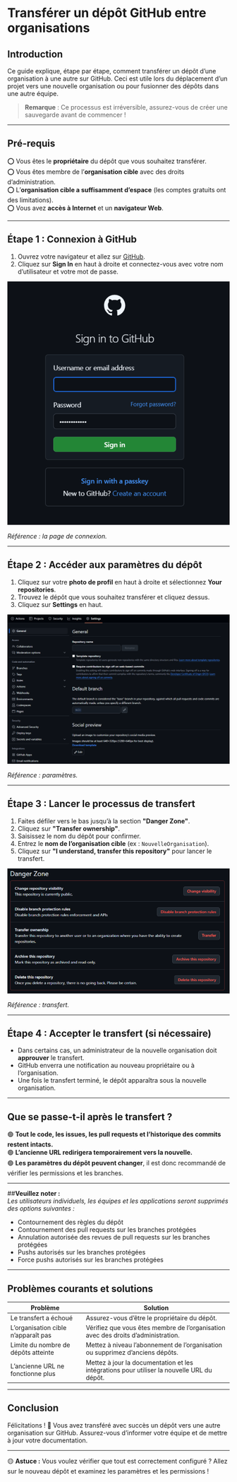 # **Transférer un dépôt GitHub entre organisations**

## **Introduction**
Ce guide explique, étape par étape, comment transférer un dépôt d’une organisation à une autre sur GitHub. Ceci est utile lors du déplacement d’un projet vers une nouvelle organisation ou pour fusionner des dépôts dans une autre équipe.

> **Remarque** : Ce processus est irréversible, assurez-vous de créer une sauvegarde avant de commencer !

---

## **Pré-requis**
⭕ Vous êtes le **propriétaire** du dépôt que vous souhaitez transférer.  
⭕ Vous êtes membre de l’**organisation cible** avec des droits d’administration.  
⭕ L’**organisation cible a suffisamment d’espace** (les comptes gratuits ont des limitations).  
⭕ Vous avez **accès à Internet** et un **navigateur Web**.  

---

## **Étape 1 : Connexion à GitHub**
1. Ouvrez votre navigateur et allez sur [GitHub](https://github.com/).
2. Cliquez sur **Sign In** en haut à droite et connectez-vous avec votre nom d’utilisateur et votre mot de passe.

![Login page](Repo_Transfer_1.png)

*Référence : la page de connexion.*

---

## **Étape 2 : Accéder aux paramètres du dépôt**
1. Cliquez sur votre **photo de profil** en haut à droite et sélectionnez **Your repositories**.
2. Trouvez le dépôt que vous souhaitez transférer et cliquez dessus.
3. Cliquez sur **Settings** en haut.

![Settings page](Repo_Transfer_2.png)

*Référence : paramètres.*

---

## **Étape 3 : Lancer le processus de transfert**
1. Faites défiler vers le bas jusqu’à la section **"Danger Zone"**.
2. Cliquez sur **"Transfer ownership"**.
3. Saisissez le nom du dépôt pour confirmer.
4. Entrez le **nom de l’organisation cible** (ex : `NouvelleOrganisation`).
5. Cliquez sur **"I understand, transfer this repository"** pour lancer le transfert.

![Transfer](Repo_Transfer_3.png)

*Référence : transfert.*

---

## **Étape 4 : Accepter le transfert (si nécessaire)**
- Dans certains cas, un administrateur de la nouvelle organisation doit **approuver** le transfert.
- GitHub enverra une notification au nouveau propriétaire ou à l’organisation.
- Une fois le transfert terminé, le dépôt apparaîtra sous la nouvelle organisation.

---

## **Que se passe-t-il après le transfert ?**
🟢 **Tout le code, les issues, les pull requests et l’historique des commits restent intacts.**  
🟢 **L’ancienne URL redirigera temporairement vers la nouvelle.**  
🟢 **Les paramètres du dépôt peuvent changer**, il est donc recommandé de vérifier les permissions et les branches.

---

##**Veuillez noter :**  
*Les utilisateurs individuels, les équipes et les applications seront supprimés des options suivantes :*

- Contournement des règles du dépôt  
- Contournement des pull requests sur les branches protégées  
- Annulation autorisée des revues de pull requests sur les branches protégées  
- Pushs autorisés sur les branches protégées  
- Force pushs autorisés sur les branches protégées

---

## **Problèmes courants et solutions**
| Problème | Solution |
|----------|----------|
| Le transfert a échoué | Assurez-vous d’être le propriétaire du dépôt. |
| L’organisation cible n’apparaît pas | Vérifiez que vous êtes membre de l’organisation avec des droits d’administration. |
| Limite du nombre de dépôts atteinte | Mettez à niveau l’abonnement de l’organisation ou supprimez d’anciens dépôts. |
| L’ancienne URL ne fonctionne plus | Mettez à jour la documentation et les intégrations pour utiliser la nouvelle URL du dépôt. |

---

## **Conclusion**
Félicitations ! 🎉 Vous avez transféré avec succès un dépôt vers une autre organisation sur GitHub. Assurez-vous d’informer votre équipe et de mettre à jour votre documentation.

---

🟡 **Astuce :** Vous voulez vérifier que tout est correctement configuré ? Allez sur le nouveau dépôt et examinez les paramètres et les permissions !  

